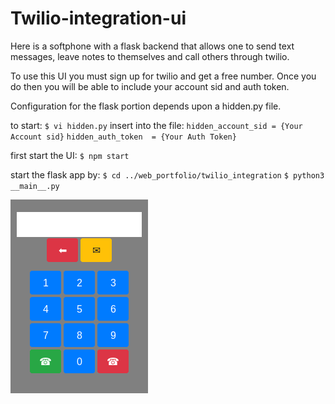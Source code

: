 # Twilio-integration-ui

Here is a softphone with a flask backend that allows
one to send text messages, leave notes to themselves
and call others through twilio.

To use this UI you must sign up for twilio and get
a free number.  Once you do then you will be able to
include your account sid and auth token.

Configuration for the flask portion depends upon
a hidden.py file.  

to start:
    `$ vi hidden.py`
    insert into the file: 
        `hidden_account_sid = {Your Account sid}`
        `hidden_auth_token  = {Your Auth Token}`

first start the UI:
    `$ npm start`

start the flask app by:
    `$ cd ../web_portfolio/twilio_integration`
    `$ python3 __main__.py`


![Screenshot](./assets/vanilla.png)